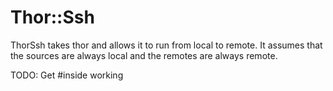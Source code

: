 # Thor::Ssh

ThorSsh takes thor and allows it to run from local to remote.
It assumes that the sources are always local and the remotes
are always remote.


TODO: Get #inside working
